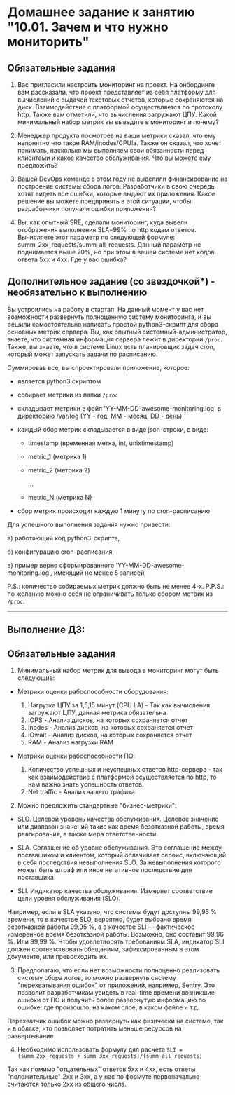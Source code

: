 # Домашнее задание к занятию "10.01. Зачем и что нужно мониторить"

## Обязательные задания

1. Вас пригласили настроить мониторинг на проект. На онбординге вам рассказали, что проект представляет из себя 
платформу для вычислений с выдачей текстовых отчетов, которые сохраняются на диск. Взаимодействие с платформой 
осуществляется по протоколу http. Также вам отметили, что вычисления загружают ЦПУ. Какой минимальный набор метрик вы
выведите в мониторинг и почему?

2. Менеджер продукта посмотрев на ваши метрики сказал, что ему непонятно что такое RAM/inodes/CPUla. Также он сказал, 
что хочет понимать, насколько мы выполняем свои обязанности перед клиентами и какое качество обслуживания. Что вы 
можете ему предложить?

3. Вашей DevOps команде в этом году не выделили финансирование на построение системы сбора логов. Разработчики в свою 
очередь хотят видеть все ошибки, которые выдают их приложения. Какое решение вы можете предпринять в этой ситуации, 
чтобы разработчики получали ошибки приложения?

3. Вы, как опытный SRE, сделали мониторинг, куда вывели отображения выполнения SLA=99% по http кодам ответов. 
Вычисляете этот параметр по следующей формуле: summ_2xx_requests/summ_all_requests. Данный параметр не поднимается выше 
70%, но при этом в вашей системе нет кодов ответа 5xx и 4xx. Где у вас ошибка?

## Дополнительное задание (со звездочкой*) - необязательно к выполнению

Вы устроились на работу в стартап. На данный момент у вас нет возможности развернуть полноценную систему 
мониторинга, и вы решили самостоятельно написать простой python3-скрипт для сбора основных метрик сервера. Вы, как 
опытный системный-администратор, знаете, что системная информация сервера лежит в директории `/proc`. 
Также, вы знаете, что в системе Linux есть  планировщик задач cron, который может запускать задачи по расписанию.

Суммировав все, вы спроектировали приложение, которое:
- является python3 скриптом
- собирает метрики из папки `/proc`
- складывает метрики в файл 'YY-MM-DD-awesome-monitoring.log' в директорию /var/log 
(YY - год, MM - месяц, DD - день)
- каждый сбор метрик складывается в виде json-строки, в виде:
  + timestamp (временная метка, int, unixtimestamp)
  + metric_1 (метрика 1)
  + metric_2 (метрика 2)
  
     ...
     
  + metric_N (метрика N)
  
- сбор метрик происходит каждую 1 минуту по cron-расписанию

Для успешного выполнения задания нужно привести:

а) работающий код python3-скрипта,

б) конфигурацию cron-расписания,

в) пример верно сформированного 'YY-MM-DD-awesome-monitoring.log', имеющий не менее 5 записей,

P.S.: количество собираемых метрик должно быть не менее 4-х.
P.P.S.: по желанию можно себя не ограничивать только сбором метрик из `/proc`.

___
## Выполнение ДЗ:

## Обязательные задания

1. Минимальный набор метрик для вывода в мониторинг могут быть следующие:

- Метрики оценки рабоспособности оборудования:
  1) Нагрузка ЦПУ за 1,5,15 минут (CPU LA) - Так как вычисления загружают ЦПУ, данная метрика обязательна
  2) IOPS - Анализ дисков, на которых сохраняется отчет
  3) inodes - Анализ дисков, на которых сохраняется отчет
  4) IOwait - Анализ дисков, на которых сохраняется отчет
  5) RAM - Анализ нагрузки RAM 

- Метрики оценки рабоспособности ПО:
  1) Количество успешных и неуспешных ответов http-сервера - так как взаимодействие с платформой осуществляется по http, то нам важно знать успешность ответов.
  2) Net traffic - Анализ нашего трафика

2. Можно предложить стандартные "бизнес-метрики":

- SLO. Целевой уровень качества обслуживания. Целевое значение или диапазон значений такие как время безотказной работы, время реагирования, а также мера ответственности.
  
- SLA. Соглашение об уровне обслуживания. Это соглашение между поставщиком и клиентом, который оплачивает сервис, включающий в себя последствия невыполнения SLO. За невыполнения которого может быть штраф или иное негативное последствие для поставщика

- SLI. Индикатор качества обслуживания. Измеряет соответствие цели уровня обслуживания (SLO). 

Например, если в SLA указано, что системы будут доступны 99,95 % времени, то в качестве SLO, вероятно, будет выбрано время безотказной работы 99,95 %, а в качестве SLI — фактическое измеренное время безотказной работы. Возможно, оно составит 99,96 %. Или 99,99 %. Чтобы удовлетворять требованиям SLA, индикатор SLI должен соответствовать обещаниям, зафиксированным в этом документе, или превосходить их.

3. Предполагаю, что если нет возможности полноценно реализовать систему сбора логов, то можно развернуть систему "перехватывания ошибок" от приложений, например, Sentry. 
Это позволит разработчикам увидеть в real-time времени возникшие ошибки от ПО и получить более развернутую информацию по ошибке: где произошло, на каком слое, в каком файле и т.д.

Перехватчик ошибок можно развернуть как физически на системе, так и в облаке, что позволяет потратить меньше ресурсов на развертывание.

4. Необходимо использовать формулу дял расчета `SLI = (summ_2xx_requests + summ_3xx_requests)/(summ_all_requests)`

Так как помимо "отцательных" ответов 5xx и 4xx, есть ответы "положительные" 2xx и 3xx, а у нас по формуте первоначально считаются только 2xx из общего числа.